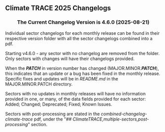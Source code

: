 ## Climate TRACE 2025 Changelogs

<h3 align="center">The Current Changelog Version is 4.6.0 (2025-08-21)</h3>

Individual sector changelogs for each monthly release can be found in their respective version folder with all the sector changelogs combined into a pdf.

Starting v4.6.0 - any sector with no changelog are removed from the folder. Only sectors with changes will have their changelogs provided. 

When the ***PATCH*** in version number has changed (MAJOR.MINOR.***PATCH***), this indicates that an update or a bug has been fixed in the monthly release. Specific fixes and updates will be in _README.md_ in the MAJOR.MINOR.PATCH directory.

Sectors with no updates in monthly releases will have no information provided in one, or many, of the data fields provided for each sector: 
Added; Changed; Deprecated; Fixed; Known Issues.

Sectors with post-processing are stated in the *combined-changelog-climate-trace* pdf, under the "*## ClimateTRACE,multiple-sectors,post-processing*" section.
